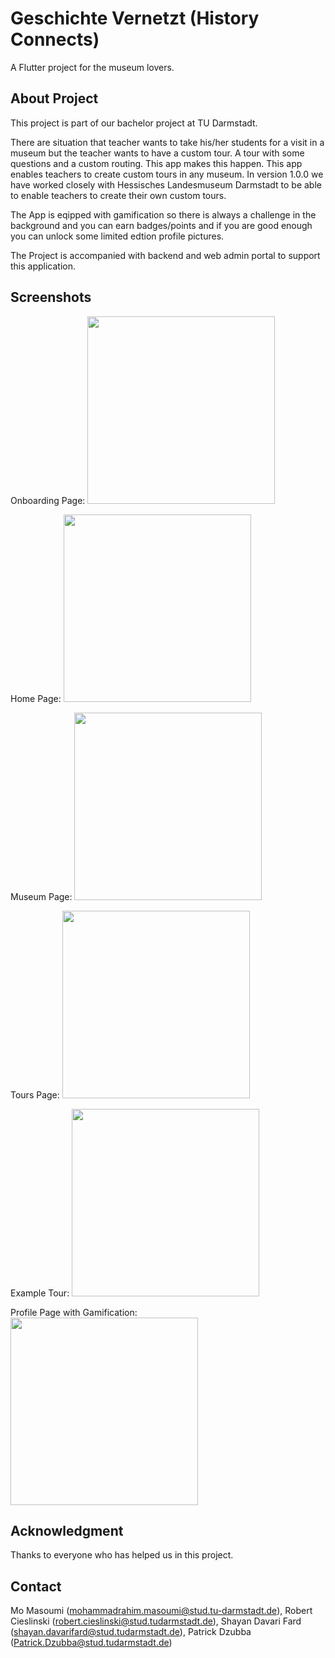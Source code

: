 # Geschichte Vernetzt (History Connects)

A Flutter project for the museum lovers.

## About Project

This project is part of our bachelor project at TU Darmstadt.

There are situation that teacher wants to take his/her students for a visit in a museum but the teacher wants to have a custom tour. A tour with some questions and a custom routing. This app makes this happen. This app enables teachers to create custom tours in any museum. In version 1.0.0 we have worked closely with Hessisches Landesmuseum Darmstadt to be able to enable teachers to create their own custom tours.

The App is eqipped with gamification so there is always a challenge in the background and you can earn badges/points and if you are good enough you can unlock some limited edtion profile pictures.

The Project is accompanied with backend and web admin portal to support this application.

## Screenshots

Onboarding Page:
<img src="/Screenshots/Onboarding.jpeg" width="300">

Home Page:
<img src="Screenshots/Home_Page.jpeg" width="300">

Museum Page:
<img src="Screenshots/Museum_page.jpeg" width="300">

Tours Page:
<img src="Screenshots/Tours_Page.jpeg" width="300">

Example Tour:
<img src="Screenshots/Dioramen_Tour.jpeg" width="300">

Profile Page with Gamification:
<img src="Screenshots/Profile_Page_Gamification.jpeg" width="300">

## Acknowledgment

Thanks to everyone who has helped us in this project.

## Contact

Mo Masoumi (mohammadrahim.masoumi@stud.tu-darmstadt.de), Robert Cieslinski (robert.cieslinski@stud.tudarmstadt.de), Shayan Davari Fard (shayan.davarifard@stud.tudarmstadt.de), Patrick Dzubba (Patrick.Dzubba@stud.tudarmstadt.de)
